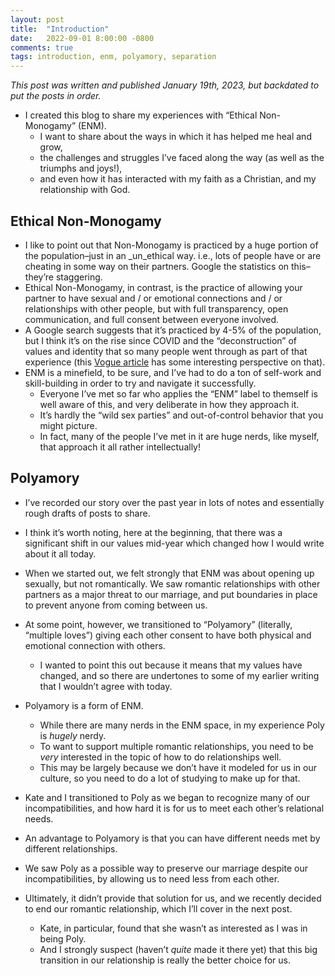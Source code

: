```yaml
---
layout: post
title:  "Introduction"
date:   2022-09-01 8:00:00 -0800
comments: true
tags: introduction, enm, polyamory, separation
---
```


_This post was written and published January 19th, 2023, but backdated to put the posts in order._




* I created this blog to share my experiences with “Ethical Non-Monogamy” (ENM). 
    * I want to share about the ways in which it has helped me heal and grow, 
    * the challenges and struggles I’ve faced along the way (as well as the triumphs and joys!), 
    * and even how it has interacted with my faith as a Christian, and my relationship with God.


## Ethical Non-Monogamy


* I like to point out that Non-Monogamy is practiced by a huge portion of the population–just in an _un_ethical way. i.e., lots of people have or are cheating in some way on their partners. Google the statistics on this–they’re staggering.
* Ethical Non-Monogamy, in contrast, is the practice of allowing your partner to have sexual and / or emotional connections and / or relationships with other people, but with full transparency, open communication, and full consent between everyone involved. 
* A Google search suggests that it’s practiced by 4-5% of the population, but I think it’s on the rise since COVID and the “deconstruction” of values and identity that so many people went through as part of that experience (this [Vogue article](https://www.vogue.com/article/the-rise-of-consensual-non-monogamy) has some interesting perspective on that).
* ENM is a minefield, to be sure, and I’ve had to do a ton of self-work and skill-building in order to try and navigate it successfully. 
    * Everyone I’ve met so far who applies the “ENM” label to themself is well aware of this, and very deliberate in how they approach it. 
    * It’s hardly the “wild sex parties” and out-of-control behavior that you might picture.
    * In fact, many of the people I’ve met in it are huge nerds, like myself, that approach it all rather intellectually!


## Polyamory


* I’ve recorded our story over the past year in lots of notes and essentially rough drafts of posts to share.
* I think it’s worth noting, here at the beginning, that there was a significant shift in our values mid-year which changed how I would write about it all today.
* When we started out, we felt strongly that ENM was about opening up sexually, but not romantically. We saw romantic relationships with other partners as a major threat to our marriage, and put boundaries in place to prevent anyone from coming between us. 
* At some point, however, we transitioned to “Polyamory” (literally, “multiple loves”) giving each other consent to have both physical and emotional connection with others. 
    * I wanted to point this out because it means that my values have changed, and so there are undertones to some of my earlier writing that I wouldn’t agree with today. 


* Polyamory is a form of ENM. 
    * While there are many nerds in the ENM space, in my experience Poly is _hugely_ nerdy. 
    * To want to support multiple romantic relationships, you need to be _very_ interested in the topic of how to do relationships well. 
    * This may be largely because we don’t have it modeled for us in our culture, so you need to do a lot of studying to make up for that. 


* Kate and I transitioned to Poly as we began to recognize many of our incompatibilities, and how hard it is for us to meet each other’s relational needs.
* An advantage to Polyamory is that you can have different needs met by different relationships. 
* We saw Poly as a possible way to preserve our marriage despite our incompatibilities, by allowing us to need less from each other.
* Ultimately, it didn’t provide that solution for us, and we recently decided to end our romantic relationship, which I’ll cover in the next post.
    * Kate, in particular, found that she wasn’t as interested as I was in being Poly. 
    * And I strongly suspect (haven’t _quite_ made it there yet) that this big transition in our relationship is really the better choice for us. 
